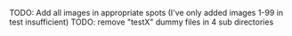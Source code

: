 TODO: Add all images in appropriate spots (I've only added images 1-99 in test insufficient)
TODO: remove "testX" dummy files in 4 sub directories
